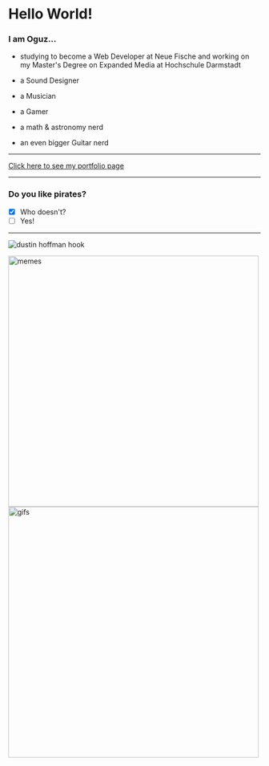 # Hello World!

### I am Oguz...

- studying to become a Web Developer at Neue Fische and working on my Master's Degree on Expanded Media at Hochschule Darmstadt

- a Sound Designer
- a Musician
- a Gamer
- a math & astronomy nerd
- an even bigger Guitar nerd

---

[Click here to see my portfolio page](https://www.oguzkabasakal.com) 

---

### Do you like pirates?
- [x] Who doesn't?
- [ ] Yes!

---

![dustin hoffman hook](https://media.tenor.com/CviJkJOXjwQAAAAC/hook-captain-james-hook.gif)

<img src="https://bernet.ch/wp_website/wp-content/uploads/2018/08/meme_usethefont.jpg" alt="memes" style="width:500px;">

<img src="https://media.tenor.com/HkjJ_sOflykAAAAj/oldpirate-ultimatejuice.gif" alt="gifs" style="width:500px;">

